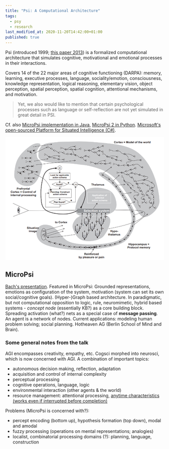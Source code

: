 ```yaml
---
title: "Psi: A Computational Architecture"
tags:
  - psy
  - research
last_modified_at: 2020-11-20T14:42:00+01:00
published: true
---
```



Psi (introduced 1999; [this paper 2013](https://www.researchgate.net/profile/Dietrich_Doerner/publication/260984170_PSI_A_Computational_Architecture_of_Cognition_Motivation_and_Emotion/links/0deec532dc59f52328000000/PSI-A-Computational-Architecture-of-Cognition-Motivation-and-Emotion.pdf))
is a formalized computational architecture that simulates cognitive,
motivational and emotional processes in their interactions.

Covers 14 of the 22 major areas of cognitive functioning (DARPA): memory,
learning, executive processes, language, sociality/emotion, consciousness,
knowledge representation, logical reasoning, elementary vision, object
perception, spatial perception, spatial cognition, attentional mechanisms, and
motivation.

>  Yet, we also would like to mention that certain psychological processes such
>  as language or self-reflection are not yet simulated in great detail in PSI.


Cf. also [MicroPsi implementation in Java](http://www.cognitive-ai.com/page2/page2.html),
[MicroPsi 2 in Python](https://github.com/joschabach/micropsi2).
[Microsoft's open-sourced Platform for Situated Intelligence (C#)](https://github.com/microsoft/psi).


![Psi framework sketch](/assets/img/2020-11-20-psi-brain.png)


## MicroPsi

[Bach's presentation](https://www.youtube.com/watch?v=rDnEoyye86A).
Featured in MicroPsi: Grounded representations,
emotions as configuration of the system,
motivation (system can set its own social/cognitive goals).
(Hyper-)Graph based architecture.
In paradigmatic, but not computational opposition
to logic, rule, neuromimetic, hybrid based systems -
*concept node* (essentially KB?) as a core building block.
Spreading activation (what?) nets as a special case of **message passing**.
An agent is a network of nodes.
Current applications: modeling human problem solving; social planning.
Hotheaven AG (Berlin School of Mind and Brain).


### Some general notes from the talk

AGI encompasses creativity, empathy, etc.
Cogsci morphed into neurosci, which is now concerned with AGI.
A combination of important topics:
* autonomous decision making, reflection, adaptation
* acquisition and control of internal complexity
* perceptual processing
* cognitive operations, language, logic
* environmental interaction (other agents & the world)
* resource management: attentional processing, [anytime characteristics (works even if interrupted before completion)](https://en.wikipedia.org/wiki/Anytime_algorithm)

Problems (MicroPsi is concerned with?):
* percept encoding (bottom up), hypothesis formation (top down), modal and amodal
* fuzzy processing (operations on mental representations; analogies)
* localist, combinatorial processing domains (?): planning, language, construction


